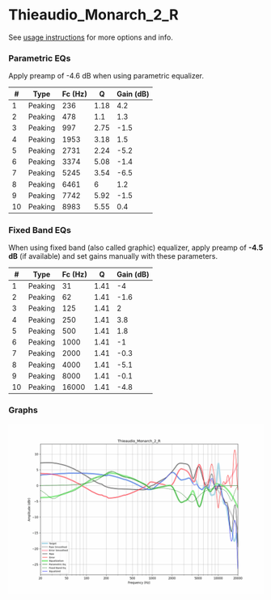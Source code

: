 # Thieaudio_Monarch_2_R
See [usage instructions](https://github.com/jaakkopasanen/AutoEq#usage) for more options and info.

### Parametric EQs
Apply preamp of -4.6 dB when using parametric equalizer.

|   # | Type    |   Fc (Hz) |    Q |   Gain (dB) |
|-----|---------|-----------|------|-------------|
|   1 | Peaking |       236 | 1.18 |         4.2 |
|   2 | Peaking |       478 | 1.1  |         1.3 |
|   3 | Peaking |       997 | 2.75 |        -1.5 |
|   4 | Peaking |      1953 | 3.18 |         1.5 |
|   5 | Peaking |      2731 | 2.24 |        -5.2 |
|   6 | Peaking |      3374 | 5.08 |        -1.4 |
|   7 | Peaking |      5245 | 3.54 |        -6.5 |
|   8 | Peaking |      6461 | 6    |         1.2 |
|   9 | Peaking |      7742 | 5.92 |        -1.5 |
|  10 | Peaking |      8983 | 5.55 |         0.4 |

### Fixed Band EQs
When using fixed band (also called graphic) equalizer, apply preamp of **-4.5 dB** (if available) and set gains manually with these parameters.

|   # | Type    |   Fc (Hz) |    Q |   Gain (dB) |
|-----|---------|-----------|------|-------------|
|   1 | Peaking |        31 | 1.41 |        -4   |
|   2 | Peaking |        62 | 1.41 |        -1.6 |
|   3 | Peaking |       125 | 1.41 |         2   |
|   4 | Peaking |       250 | 1.41 |         3.8 |
|   5 | Peaking |       500 | 1.41 |         1.8 |
|   6 | Peaking |      1000 | 1.41 |        -1   |
|   7 | Peaking |      2000 | 1.41 |        -0.3 |
|   8 | Peaking |      4000 | 1.41 |        -5.1 |
|   9 | Peaking |      8000 | 1.41 |        -0.1 |
|  10 | Peaking |     16000 | 1.41 |        -4.8 |

### Graphs
![](./Thieaudio_Monarch_2_R.png)
